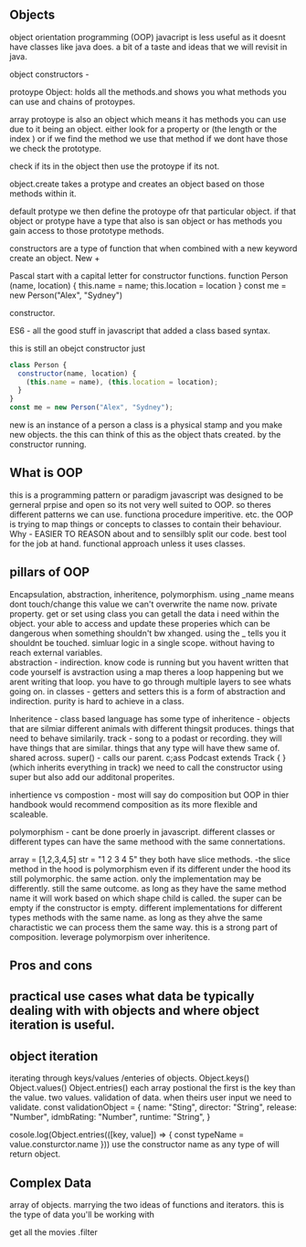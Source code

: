 ## Objects

object orientation programming (OOP)
javacript is less useful as it doesnt have classes like java does. a bit of a taste and ideas that we will revisit in java.

object constructors -

protoype Object: holds all the methods.and shows you what methods you can use and chains of protoypes.

array protoype is also an object which means it has methods you can use due to it being an object. either look for a property or (the length or the index ) or if we find the method we use that method if we dont have those we check the prototype.

check if its in the object then use the protoype if its not.

object.create takes a protype and creates an object based on those methods within it.

default protype we then define the protoype ofr that particular object. if that object or protype have a type that also is san object or has methods you gain access to those prototype methods.

constructors are a type of function that when combined with a new keyword create an object.
New +

Pascal start with a capital letter for constructor functions.
function Person (name, location) {
this.name = name;
this.location = location
}
const me = new Person("Alex", "Sydney")

constructor.

ES6 - all the good stuff in javascript that added a class based syntax.

this is still an obejct constructor just

```js
class Person {
  constructor(name, location) {
    (this.name = name), (this.location = location);
  }
}
const me = new Person("Alex", "Sydney");
```

new is an instance of a person a class is a physical stamp and you make new objects. the this can think of this as the object thats created. by the constructor running.

## What is OOP

this is a programming pattern or paradigm
javascript was designed to be gerneral prpise and open so its not very well suited to OOP.
so theres different patterns we can use. functiona procedure imperitive. etc.
the OOP is trying to map things or concepts to classes to contain their behaviour.
Why - EASIER TO REASON about and to sensilbly split our code.
best tool for the job at hand.
functional approach unless it uses classes.

## pillars of OOP

Encapsulation, abstraction, inheritence, polymorphism.
using _name means dont touch/change this value we can't overwrite the name now. private property. get or set
using class you can getall the data i need within the object. your able to access and update these properies which can be dangerous when something shouldn't bw xhanged. using the _ tells you it shouldnt be touched.
simluar logic in a single scope. without having to reach external variables.  
abstraction - indirection. know code is running but you havent written that code yourself is avstraction using a map theres a loop happening but we arent writing that loop. you have to go through multiple layers to see whats going on.
in classes - getters and setters this is a form of abstraction and indirection.
purity is hard to achieve in a class.

Inheritence - class based language has some type of inheritence - objects that are silmiar different animals with different thingsit produces. things that need to behave similarily.
track - song to a podast or recording. they will have things that are similar. things that any type will have thew same of. shared across.
super() - calls our parent.
c;ass Podcast extends Track { } (which inherits everything in track) we need to call the constructor using super but also add our additonal properites.

inhertience vs compostion - most will say do composition but OOP in thier handbook would recommend composition as its more flexible and scaleable.

polymorphism - cant be done proerly in javascript. different classes or different types can have the same methood with the same connertations.

array = [1,2,3,4,5]
str = "1 2 3 4 5"
they both have slice methods. -the slice method in the hood is polymorphism even if its different under the hood its still polymorphic. the same action. only the implementation may be differently. still the same outcome. as long as they have the same method name it will work based on which shape child is called. the super can be empty if the constructor is empty. different implementations for different types methods with the same name. as long as they ahve the same charactistic we can process them the same way. this is a strong part of composition. leverage polymorpism over inheritence.

## Pros and cons

## practical use cases what data be typically dealing with with objects and where object iteration is useful.

## object iteration

iterating through keys/values /enteries of objects.
Object.keys()
Object.values()
Object.entries() each array postional the first is the key than the value. two values.
validation of data. when theirs user input we need to validate.
const validationObject = {
name: "Sting",
director: "String",
release: "Number",
idmbRating: "Number",
runtime: "String",
}

cosole.log(Object.entries(([key, value]) => {
const typeName = value.consturctor.name
}))
use the constructor name as any type of will return object.

## Complex Data

array of objects.
marrying the two ideas of functions and iterators.
this is the type of data you'll be working with

get all the movies .filter
